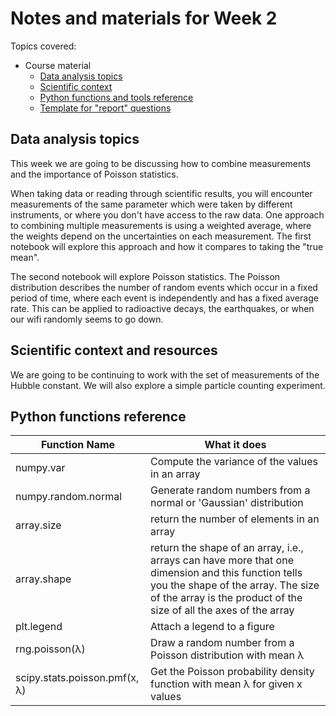 # Notes and materials for Week 2

Topics covered:

* Course material
  * [Data analysis topics](#Data%20analysis,%20topics)
  * [Scientific context](#Scientific%20context%20and%20resources)
  * [Python functions and tools reference](#Python%20functions%20reference)
  * [Template for "report" questions](https://docs.google.com/document/d/1uNPXYCd6IF-jAnPyq7k9pFP2x7VIohZZstGqm6t0WC8/edit?usp=sharing)


## Data analysis topics

This week we are going to be discussing how to combine measurements and the importance of Poisson statistics.

When taking data or reading through scientific results, you will encounter measurements of the same parameter which were taken by different instruments, or where you don't have access to the raw data. One approach to combining multiple measurements is using a weighted average, where the weights depend on the uncertainties on each measurement. The first notebook will explore this approach and how it compares to taking the "true mean".

The second notebook will explore Poisson statistics. The Poisson distribution describes the number of random events which occur in a fixed period of time, where each event is independently and has a fixed average rate. This can be applied to radioactive decays, the earthquakes, or when our wifi randomly seems to go down. 

## Scientific context and resources

We are going to be continuing to work with the set of measurements of the Hubble constant. We will also explore a simple particle counting experiment.

## Python functions reference

| Function Name            | What it does |
| - | - |
| numpy.var                | Compute the variance of the values in an array |
| numpy.random.normal      | Generate random numbers from a normal or 'Gaussian' distribution |
| array.size               | return the number of elements in an array |
| array.shape              | return the shape of an array, i.e., arrays can have more that one dimension and this function tells you  the shape of the array.  The size of the array is the product of the size of all the axes of the array |
| plt.legend               | Attach a legend to a figure |
| rng.poisson(λ)           | Draw a random number from a Poisson distribution with mean λ|
| scipy.stats.poisson.pmf(x, λ)           | Get the Poisson probability density function with mean λ for given x values  |

<!--  LocalWords:  numpy.var plt.imshow plt.colorbar plt.legend
 -->